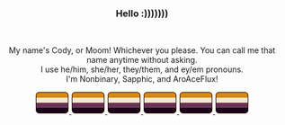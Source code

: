 <p align="center"><h3 align="center">Hello :)))))))</h3>
<br>
<p align="center">My name's Cody, or Moom! Whichever you please. You can call me that name anytime without asking.
<br> I use he/him, she/her, they/them, and ey/em pronouns.
<br>I'm Nonbinary, Sapphic, and AroAceFlux! </p>
<p align="center">
<a href="https://toyhou.se/21355465.my-tiny-pride-flags">
<img src="64471029_zreFhZ8TADlgytv.png"> 
<img src="64471029_zreFhZ8TADlgytv.png">
<img src="64471029_zreFhZ8TADlgytv.png">
<img src="64471029_zreFhZ8TADlgytv.png">
<img src="64471029_zreFhZ8TADlgytv.png">
<img src="64471029_zreFhZ8TADlgytv.png"></a></p>

<!--
**Mimoomsa/Mimoomsa** is a ✨ _special_ ✨ repository because its `README.md` (this file) appears on your GitHub profile.

Here are some ideas to get you started:

- 🔭 I’m currently working on ...
- 🌱 I’m currently learning ...
- 👯 I’m looking to collaborate on ...
- 🤔 I’m looking for help with ...
- 💬 Ask me about ...
- 📫 How to reach me: ...
- 😄 Pronouns: ...
- ⚡ Fun fact: ...
-->
